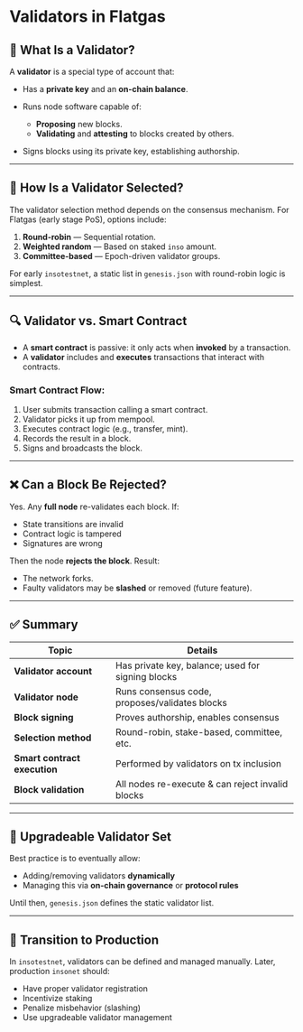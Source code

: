 # Validators in Flatgas

## 🧱 What Is a Validator?

A **validator** is a special type of account that:

* Has a **private key** and an **on-chain balance**.
* Runs node software capable of:

    * **Proposing** new blocks.
    * **Validating** and **attesting** to blocks created by others.
* Signs blocks using its private key, establishing authorship.

---

## 🔄 How Is a Validator Selected?

The validator selection method depends on the consensus mechanism. For Flatgas (early stage PoS), options include:

1. **Round-robin** — Sequential rotation.
2. **Weighted random** — Based on staked `inso` amount.
3. **Committee-based** — Epoch-driven validator groups.

For early `insotestnet`, a static list in `genesis.json` with round-robin logic is simplest.

---

## 🔍 Validator vs. Smart Contract

* A **smart contract** is passive: it only acts when **invoked** by a transaction.
* A **validator** includes and **executes** transactions that interact with contracts.

### Smart Contract Flow:

1. User submits transaction calling a smart contract.
2. Validator picks it up from mempool.
3. Executes contract logic (e.g., transfer, mint).
4. Records the result in a block.
5. Signs and broadcasts the block.

---

## ❌ Can a Block Be Rejected?

Yes. Any **full node** re-validates each block. If:

* State transitions are invalid
* Contract logic is tampered
* Signatures are wrong

Then the node **rejects the block**. Result:

* The network forks.
* Faulty validators may be **slashed** or removed (future feature).

---

## ✅ Summary

| Topic                        | Details                                           |
| ---------------------------- | ------------------------------------------------- |
| **Validator account**        | Has private key, balance; used for signing blocks |
| **Validator node**           | Runs consensus code, proposes/validates blocks    |
| **Block signing**            | Proves authorship, enables consensus              |
| **Selection method**         | Round-robin, stake-based, committee, etc.         |
| **Smart contract execution** | Performed by validators on tx inclusion           |
| **Block validation**         | All nodes re-execute & can reject invalid blocks  |

---

## 🔄 Upgradeable Validator Set

Best practice is to eventually allow:

* Adding/removing validators **dynamically**
* Managing this via **on-chain governance** or **protocol rules**

Until then, `genesis.json` defines the static validator list.

---

## 🚀 Transition to Production

In `insotestnet`, validators can be defined and managed manually.
Later, production `insonet` should:

* Have proper validator registration
* Incentivize staking
* Penalize misbehavior (slashing)
* Use upgradeable validator management
